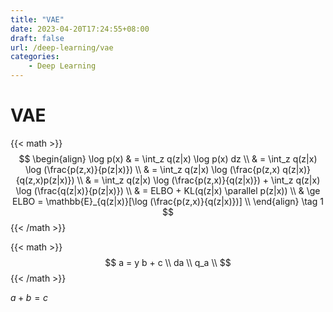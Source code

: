 ```yaml
---
title: "VAE"
date: 2023-04-20T17:24:55+08:00
draft: false
url: /deep-learning/vae
categories:
    - Deep Learning
---
```


# VAE
{{< math >}}
$$
\begin{align}
 \log p(x) & = \int_z q(z|x) \log p(x) dz \\
 & = \int_z q(z|x) \log (\frac{p(z,x)}{p(z|x)}) \\
 & = \int_z q(z|x) \log (\frac{p(z,x) q(z|x)}{q(z,x)p(z|x)}) \\
 & = \int_z q(z|x) \log (\frac{p(z,x)}{q(z|x)}) + \int_z q(z|x) \log (\frac{q(z|x)}{p(z|x)}) \\
 & = ELBO + KL(q(z|x) \parallel p(z|x)) \\
& \ge ELBO = \mathbb{E}_{q(z|x)}[\log (\frac{p(z,x)}{q(z|x)})] \\
\end{align} \tag 1
$$
{{< /math >}}

{{< math >}}
$$
 a = y b + c \\
 da \\
 q_a \\
$$
{{< /math >}}


$a+b=c$ 

